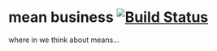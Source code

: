 # mean business [![Build Status](https://travis-ci.org/fperez/testing.svg?branch=master)](https://travis-ci.org/fperez/testing)

where in we think about means...
